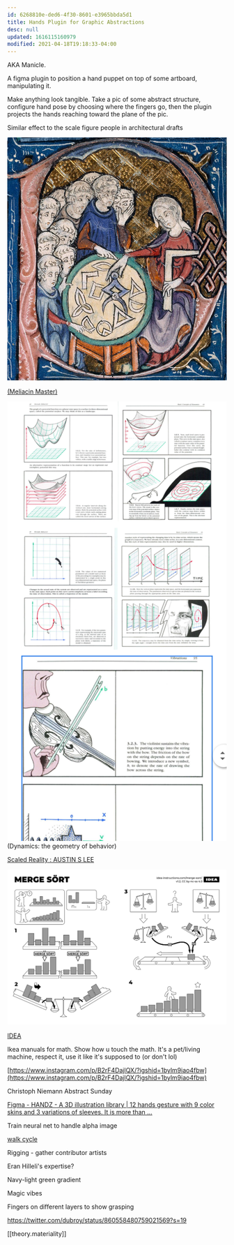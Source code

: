 ```yaml
---
id: 6268810e-ded6-4f30-8601-e3965bbda5d1
title: Hands Plugin for Graphic Abstractions
desc: null
updated: 1616115160979
modified: 2021-04-18T19:18:33-04:00
---
```


AKA Manicle.

A figma plugin to position a hand puppet on top of some artboard, manipulating it.

Make anything look tangible. Take a pic of some abstract structure, configure hand pose by choosing where the fingers go, then the plugin projects the hands reaching toward the plane of the pic.

Similar effect to the scale figure people in architectural drafts

![](/assets/images/2021-03-18-20-52-05.png)

[(Meliacin Master)](https://commons.wikimedia.org/wiki/File:Woman_teaching_geometry.jpg)

![](/assets/images/2021-03-11-14-46-39.png)
(Dynamics: the geometry of behavior)

[Scaled Reality : AUSTIN S LEE](http://austinslee.com/index.php?/2011/scaled-reality/)

![IDEA](/assets/images/2021-03-11-14-48-31.png)

[IDEA](https://idea-instructions.com/)

Ikea manuals for math. Show how u touch the math. It's a pet/living machine, respect it, use it like it's supposed to (or don't lol)

[https://www.instagram.com/p/B2rF4DajlQX/?igshid=1bylm9iao4fbw](https://www.instagram.com/p/B2rF4DajlQX/?igshid=1bylm9iao4fbw)

Christoph Niemann Abstract Sunday

[Figma - HANDZ - A 3D illustration library | 12 hands gesture with 9 color skins and 3 variations of sleeves. It is more than ...](https://www.figma.com/community/file/902794068051207777)

Train neural net to handle alpha image

[walk cycle](https://youtu.be/zncGMr7ggmM)

Rigging - gather contributor artists

Eran Hilleli's expertise?

Navy-light green gradient

Magic vibes

Fingers on different layers to show grasping

https://twitter.com/dubroy/status/860558480759021569?s=19

[[theory.materiality]]